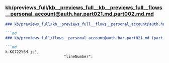 ### kb/previews_full/kb__previews_full__kb__previews_full__flows__personal_account@auth.har.part021.md.part002.md.md

```md
### kb/previews_full/kb__previews_full__flows__personal_account@auth.har.part021.md.part002.md

```md
### kb/previews_full/flows__personal_account@auth.har.part021.md (part 002)

```md
k-KO722YSM.js",
                          "lineNumber":
```

```

```

```
